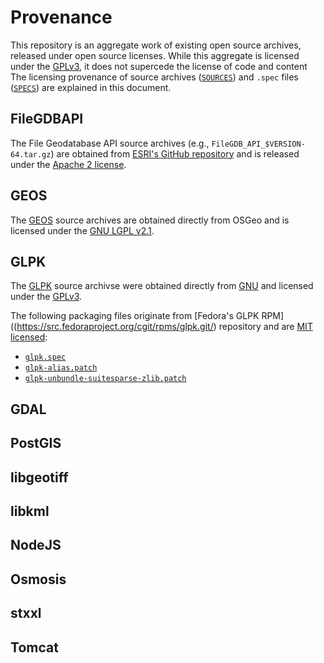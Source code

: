 # Provenance

This repository is an aggregate work of existing open source archives, released
under open source licenses.  While this aggregate is licensed under the
[GPLv3](../LICENSE), it does not supercede the license of code and content
The licensing provenance of source archives
([`SOURCES`](../SOURCES)) and `.spec` files ([`SPECS`](../SPECS)) are
explained in this document.

## FileGDBAPI

The File Geodatabase API source archives (e.g.,
`FileGDB_API_$VERSION-64.tar.gz`) are obtained from
[ESRI's GitHub repository](https://github.com/Esri/file-geodatabase-api/tree/master/FileGDB_API_1.5.1)
and is released under the [Apache 2 license](http://www.apache.org/licenses/LICENSE-2.0).

## GEOS

The [GEOS](https://trac.osgeo.org/geos) source archives are obtained
directly from OSGeo and is licensed under the
[GNU LGPL v2.1](http://www.gnu.org/licenses/old-licenses/lgpl-2.1.html).

## GLPK

The [GLPK](https://www.gnu.org/software/glpk/glpk.html) source archivse were
obtained directly from [GNU](https://ftp.gnu.org/gnu/glpk/) and licensed under
the [GPLv3](https://www.gnu.org/licenses/gpl.html).

The following packaging files originate from
[Fedora's GLPK RPM]((https://src.fedoraproject.org/cgit/rpms/glpk.git/)
repository and are [MIT licensed](./licenses/Fedora-LICENSE):

* [`glpk.spec`](../SPECS/glpk.spec)
* [`glpk-alias.patch`](../SOURCES/glpk-alias.patch)
* [`glpk-unbundle-suitesparse-zlib.patch`](../SOURCES/glpk-unbundle-suitesparse-zlib.patch)

## GDAL

## PostGIS

## libgeotiff

## libkml

## NodeJS

## Osmosis

## stxxl

## Tomcat